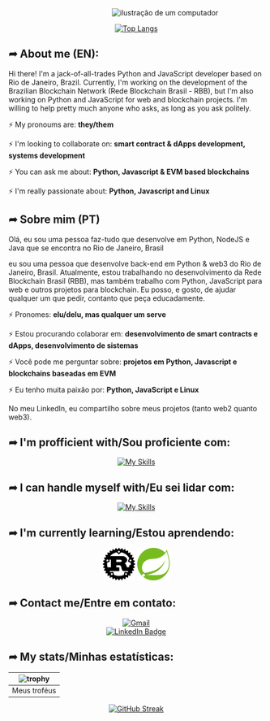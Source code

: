<img src="https://raw.githubusercontent.com/MicaelliMedeiros/micaellimedeiros/master/image/computer-illustration.png" alt="ilustração de um computador" min-width="300px" max-width="300px" width="300px" align="right">

<br>

<div align="center">

[![Top Langs](https://github-readme-stats.vercel.app/api/top-langs/?username=Lionel-Rocha&hide=html,css,dockerfile,portugol&layout=compact)](https://github.com/Lionel-Rocha)

</div>

## ➦ About me (EN):

Hi there! I'm a jack-of-all-trades Python and JavaScript developer based on Rio de Janeiro, Brazil. Currently, I'm working on the development of the Brazilian Blockchain Network (Rede Blockchain Brasil - RBB), but I'm also working on Python and JavaScript for web and blockchain projects. I'm willing to help pretty much anyone who asks, as long as you ask politely.

⚡ My pronoums are: **they/them**

⚡ I'm looking to collaborate on: **smart contract & dApps development, systems development**

⚡ You can ask me about: **Python, Javascript & EVM based blockchains**

⚡ I'm really passionate about: **Python, Javascript and Linux**

## ➦ Sobre mim (PT)

Olá, eu sou uma pessoa faz-tudo que desenvolve em Python, NodeJS e Java que se encontra no Rio de Janeiro, Brasil

eu sou uma pessoa que desenvolve back-end em Python & web3 do Rio de Janeiro, Brasil. Atualmente, estou trabalhando no desenvolvimento da Rede Blockchain Brasil (RBB), mas também trabalho com Python, JavaScript para web e outros projetos para blockchain. Eu posso, e gosto, de ajudar qualquer um que pedir, contanto que peça educadamente.

⚡ Pronomes: **elu/delu, mas qualquer um serve**

⚡ Estou procurando colaborar em: **desenvolvimento de smart contracts e dApps, desenvolvimento de sistemas**

⚡ Você pode me perguntar sobre: **projetos em Python, Javascript e blockchains baseadas em EVM**

⚡ Eu tenho muita paixão por: **Python, JavaScript e Linux**

No meu LinkedIn, eu compartilho sobre meus projetos (tanto web2 quanto web3).

## ➦ I'm profficient with/Sou proficiente com:

<div id="programming-languages" align="center"> 
  
[![My Skills](https://skillicons.dev/icons?i=nodejs,solidity,python,vuejs&theme=light&perline=4)](https://skillicons.dev)

</div>

## ➦ I can handle myself with/Eu sei lidar com:
<div id="can-handle" align="center"> 
  
[![My Skills](https://skillicons.dev/icons?i=postgres,mongodb,java,react,django,express,flask,tensorflow,linux,docker&theme=light&perline=5)](https://skillicons.dev)

</div>


## ➦ I'm currently learning/Estou aprendendo:

<div id="learning" align="center">
<img src="https://raw.githubusercontent.com/devicons/devicon/6910f0503efdd315c8f9b858234310c06e04d9c0/icons/rust/rust-original.svg" alt="Rust" width="64">
<img src="https://github.com/devicons/devicon/blob/master/icons/spring/spring-original.svg" alt="Spring" width="64">
</div>

## ➦ Contact me/Entre em contato:
<div id="badges" align="center">
  <a href="mailto:lionel.rocha.alves@gmail.com/">
  <img src="https://img.shields.io/badge/Email-FF0000?style=for-the-badge&logo=gmail&logoColor=white" alt="Gmail"/>
  </a>
  
  <br>

  <a href="https://www.linkedin.com/in/lionel-rocha-578832208/">
  <img src="https://img.shields.io/badge/LinkedIn-blue?style=for-the-badge&logo=linkedin&logoColor=white" alt="LinkedIn Badge"/>
  </a>
 
</div>

## ➦ My stats/Minhas estatísticas: 

| ![trophy](https://github-profile-trophy.vercel.app/?username=Lionel-Rocha&margin-w=15) |
|:--:|
| Meus troféus |


<div id="stats" align="center">
  
[![GitHub Streak](https://streak-stats.demolab.com/?user=Lionel-Rocha)](https://git.io/streak-stats)

</div>



